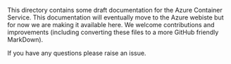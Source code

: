 This directory contains some draft documentation for the Azure 
Container Service. This documentation will eventually move to 
the Azure webiste but for now we are making it available here. 
We welcome contributions and improvements (including converting 
these files to a more GitHub friendly MarkDown).

If you have any questions please raise an issue.